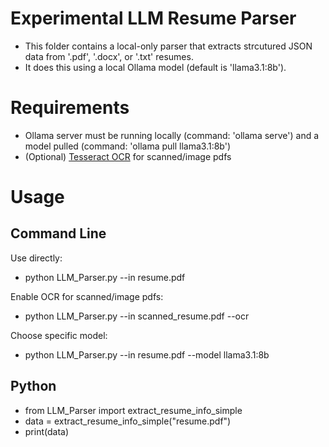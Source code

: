 # Experimental LLM Resume Parser  
- This folder contains a local-only parser that extracts strcutured JSON data from '.pdf', '.docx', or '.txt' resumes.  
- It does this using a local Ollama model (default is 'llama3.1:8b').  


# Requirements  
- Ollama server must be running locally (command: 'ollama serve') and a model pulled (command: 'ollama pull llama3.1:8b')  
- (Optional) [Tesseract OCR](https://github.com/UB-Mannheim/tesseract/wiki) for scanned/image pdfs  


# Usage  
## Command Line  
Use directly:   
- python LLM_Parser.py --in resume.pdf  

Enable OCR for scanned/image pdfs:  
- python LLM_Parser.py --in scanned_resume.pdf --ocr

Choose specific model:  
- python LLM_Parser.py --in resume.pdf --model llama3.1:8b

## Python

- from LLM_Parser import extract_resume_info_simple  
- data = extract_resume_info_simple("resume.pdf")  
- print(data)  